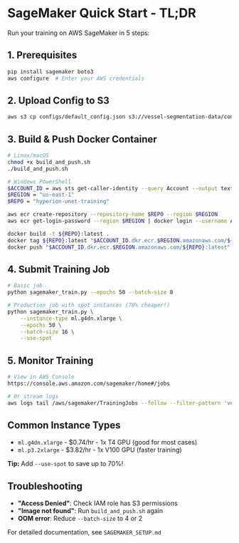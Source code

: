 # SageMaker Quick Start - TL;DR

Run your training on AWS SageMaker in 5 steps:

## 1. Prerequisites
```bash
pip install sagemaker boto3
aws configure  # Enter your AWS credentials
```

## 2. Upload Config to S3
```bash
aws s3 cp configs/default_config.json s3://vessel-segmentation-data/configs/
```

## 3. Build & Push Docker Container
```bash
# Linux/macOS
chmod +x build_and_push.sh
./build_and_push.sh

# Windows PowerShell
$ACCOUNT_ID = aws sts get-caller-identity --query Account --output text
$REGION = "us-east-1"
$REPO = "hyperion-unet-training"

aws ecr create-repository --repository-name $REPO --region $REGION
aws ecr get-login-password --region $REGION | docker login --username AWS --password-stdin "$ACCOUNT_ID.dkr.ecr.$REGION.amazonaws.com"

docker build -t ${REPO}:latest .
docker tag ${REPO}:latest "$ACCOUNT_ID.dkr.ecr.$REGION.amazonaws.com/${REPO}:latest"
docker push "$ACCOUNT_ID.dkr.ecr.$REGION.amazonaws.com/${REPO}:latest"
```

## 4. Submit Training Job
```bash
# Basic job
python sagemaker_train.py --epochs 50 --batch-size 8

# Production job with spot instances (70% cheaper!)
python sagemaker_train.py \
    --instance-type ml.g4dn.xlarge \
    --epochs 50 \
    --batch-size 16 \
    --use-spot
```

## 5. Monitor Training
```bash
# View in AWS Console
https://console.aws.amazon.com/sagemaker/home#/jobs

# Or stream logs
aws logs tail /aws/sagemaker/TrainingJobs --follow --filter-pattern 'vessel-segmentation'
```

## Common Instance Types
- `ml.g4dn.xlarge` - $0.74/hr - 1x T4 GPU (good for most cases)
- `ml.p3.2xlarge` - $3.82/hr - 1x V100 GPU (faster training)

**Tip:** Add `--use-spot` to save up to 70%!

## Troubleshooting
- **"Access Denied"**: Check IAM role has S3 permissions
- **"Image not found"**: Run `build_and_push.sh` again
- **OOM error**: Reduce `--batch-size` to 4 or 2

For detailed documentation, see `SAGEMAKER_SETUP.md`
